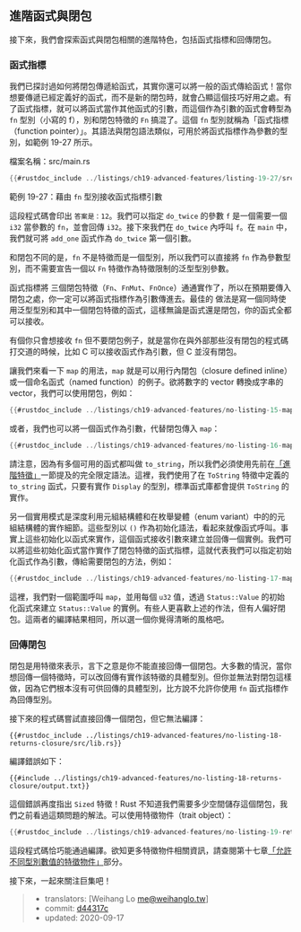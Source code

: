 ## 進階函式與閉包

接下來，我們會探索函式與閉包相關的進階特色，包括函式指標和回傳閉包。

### 函式指標

我們已探討過如何將閉包傳遞給函式，其實你還可以將一般的函式傳給函式！當你想要傳遞已經定義好的函式，而不是新的閉包時，就會凸顯這個技巧好用之處。有了函式指標，就可以將函式當作其他函式的引數，而這個作為引數的函式會轉型為 `fn` 型別（小寫的 f），別和閉包特徵的 `Fn` 搞混了。這個 `fn` 型別就稱為「函式指標（function pointer）」。其語法與閉包語法類似，可用於將函式指標作為參數的型別，如範例 19-27 所示。

<span class="filename">檔案名稱：src/main.rs</span>

```rust
{{#rustdoc_include ../listings/ch19-advanced-features/listing-19-27/src/main.rs}}
```

<span class="caption">範例 19-27：藉由 `fn` 型別接收函式指標引數</span>

這段程式碼會印出 `答案是：12`。我們可以指定 `do_twice` 的參數 `f` 是一個需要一個 `i32` 當參數的 `fn`，並會回傳 `i32`。接下來我們在 `do_twice` 內呼叫 `f`。在 `main` 中，我們就可將 `add_one` 函式作為 `do_twice` 第一個引數。

和閉包不同的是，`fn` 不是特徵而是一個型別，所以我們可以直接將 `fn` 作為參數型別，而不需要宣告一個以 `Fn` 特徵作為特徵限制的泛型型別參數。


函式指標將 三個閉包特徵（`Fn`、`FnMut`、`FnOnce`）通通實作了，所以在預期要傳入閉包之處，你一定可以將函式指標作為引數傳進去。最佳的 做法是寫一個同時使用泛型型別和其中一個閉包特徵的函式，這樣無論是函式還是閉包，你的函式全都可以接收。

有個你只會想接收 `fn` 但不要閉包例子，就是當你在與外部那些沒有閉包的程式碼打交道的時候，比如 C 可以接收函式作為引數，但 C 並沒有閉包。

讓我們來看一下 `map` 的用法，`map` 就是可以用行內閉包（closure defined inline）或一個命名函式（named function）的例子。欲將數字的 vector 轉換成字串的 vector，我們可以使用閉包，例如：

```rust
{{#rustdoc_include ../listings/ch19-advanced-features/no-listing-15-map-closure/src/main.rs:here}}
```

或者，我們也可以將一個函式作為引數，代替閉包傳入 `map`：

```rust
{{#rustdoc_include ../listings/ch19-advanced-features/no-listing-16-map-function/src/main.rs:here}}
```

請注意，因為有多個可用的函式都叫做 `to_string`，所以我們必須使用先前在[「進階特徵」][進階特徵]一節提及的完全限定語法。這裡，我們使用了在 `ToString` 特徵中定義的 `to_string` 函式，只要有實作 `Display` 的型別，標準函式庫都會提供 `ToString` 的實作。

另一個實用模式是深度利用元組結構體和在枚舉變體（enum variant）中的的元組結構體的實作細節。這些型別以 `()` 作為初始化語法，看起來就像函式呼叫。事實上這些初始化以函式來實作，這個函式接收引數來建立並回傳一個實例。我們可以將這些初始化函式當作實作了閉包特徵的函式指標，這就代表我們可以指定初始化函式作為引數，傳給需要閉包的方法，例如：

```rust
{{#rustdoc_include ../listings/ch19-advanced-features/no-listing-17-map-initializer/src/main.rs:here}}
```
這裡，我們對一個範圍呼叫 `map`，並用每個 `u32` 值，透過 `Status::Value` 的初始化函式來建立 `Status::Value` 的實例。有些人更喜歡上述的作法，但有人偏好閉包。這兩者的編譯結果相同，所以選一個你覺得清晰的風格吧。

### 回傳閉包

閉包是用特徵來表示，言下之意是你不能直接回傳一個閉包。大多數的情況，當你想回傳一個特徵時，可以改回傳有實作該特徵的具體型別。但你並無法對閉包這樣做，因為它們根本沒有可供回傳的具體型別，比方說不允許你使用 `fn` 函式指標作為回傳型別。

接下來的程式碼嘗試直接回傳一個閉包，但它無法編譯：

```rust,ignore,does_not_compile
{{#rustdoc_include ../listings/ch19-advanced-features/no-listing-18-returns-closure/src/lib.rs}}
```

編譯錯誤如下：

```console
{{#include ../listings/ch19-advanced-features/no-listing-18-returns-closure/output.txt}}
```

這個錯誤再度指出 `Sized` 特徵！Rust 不知道我們需要多少空間儲存這個閉包，我們之前看過這類問題的解法。可以使用特徵物件（trait object）：

```rust
{{#rustdoc_include ../listings/ch19-advanced-features/no-listing-19-returns-closure-trait-object/src/lib.rs}}
```

這段程式碼恰巧能通過編譯。欲知更多特徵物件相關資訊，請查閱第十七章[「允許不同型別數值的特徵物件」][允許不同型別數值的特徵物件]部分。

接下來，一起來關注巨集吧！

[進階特徵]: ch19-03-advanced-traits.html#進階特徵
[允許不同型別數值的特徵物件]: ch17-02-trait-objects.html#允許不同型別數值的特徵物件

> - translators: [Weihang Lo <me@weihanglo.tw>]
> - commit: [d44317c](https://github.com/rust-lang/book/blob/d44317c3122b44fb713aba66cc295dee3453b24b/src/ch19-05-advanced-functions-and-closures.md)
> - updated: 2020-09-17

